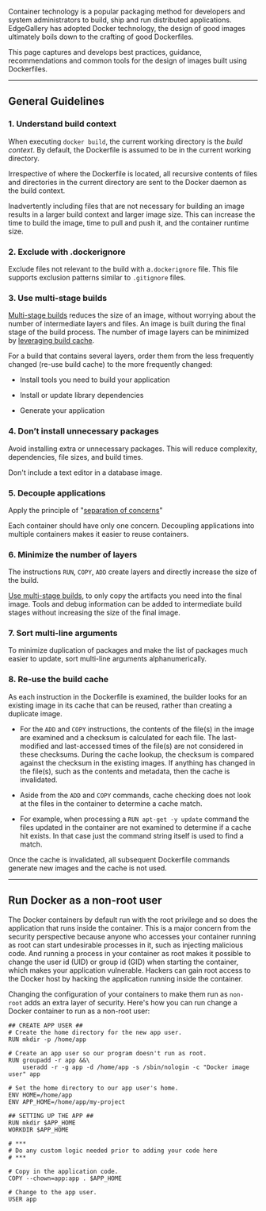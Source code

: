 Container technology is a popular packaging method for developers and system administrators to build, ship and run distributed applications. EdgeGallery has adopted Docker technology, the design of good images ultimately boils down to the crafting of good Dockerfiles.

This page captures and develops best practices, guidance, recommendations and common tools for the design of images built using Dockerfiles.

* * *

General Guidelines
------------------



### 1\. Understand build context

When executing `docker build`, the current working directory is the _build context_. By default, the Dockerfile is assumed to be in the current working directory.

Irrespective of where the Dockerfile is located, all recursive contents of files and directories in the current directory are sent to the Docker daemon as the build context.

Inadvertently including files that are not necessary for building an image results in a larger build context and larger image size. This can increase the time to build the image, time to pull and push it, and the container runtime size.

### 2\. Exclude with .dockerignore

Exclude files not relevant to the build with a`.dockerignore` file. This file supports exclusion patterns similar to `.gitignore` files.

### 3\. Use multi-stage builds

[Multi-stage builds](https://docs.docker.com/develop/develop-images/multistage-build/) reduces the size of an image, without worrying about the number of intermediate layers and files. An image is built during the final stage of the build process. The number of image layers can be minimized by [leveraging build cache](https://docs.docker.com/develop/develop-images/dockerfile_best-practices/#leverage-build-cache).

For a build that contains several layers, order them from the less frequently changed (re-use build cache) to the more frequently changed:

*   Install tools you need to build your application

*   Install or update library dependencies

*   Generate your application

### 4\. Don’t install unnecessary packages

Avoid installing extra or unnecessary packages. This will reduce complexity, dependencies, file sizes, and build times.

Don't include a text editor in a database image.

### 5\. Decouple applications

Apply the principle of "[separation of concerns](https://en.wikipedia.org/wiki/Separation_of_concerns)"

Each container should have only one concern. Decoupling applications into multiple containers makes it easier to reuse containers.

### 6\. Minimize the number of layers

The instructions `RUN`, `COPY`, `ADD` create layers and directly increase the size of the build.

[Use multi-stage builds](https://docs.docker.com/develop/develop-images/multistage-build/), to only copy the artifacts you need into the final image. Tools and debug information can be added to intermediate build stages without increasing the size of the final image.

### 7\. Sort multi-line arguments

To minimize duplication of packages and make the list of packages much easier to update, sort multi-line arguments alphanumerically.

### 8\. Re-use the build cache

As each instruction in the Dockerfile is examined, the builder looks for an existing image in its cache that can be reused, rather than creating a duplicate image.

*   For the `ADD` and `COPY` instructions, the contents of the file(s) in the image are examined and a checksum is calculated for each file. The last-modified and last-accessed times of the file(s) are not considered in these checksums. During the cache lookup, the checksum is compared against the checksum in the existing images. If anything has changed in the file(s), such as the contents and metadata, then the cache is invalidated.

*   Aside from the `ADD` and `COPY` commands, cache checking does not look at the files in the container to determine a cache match.

*   For example, when processing a `RUN apt-get -y update` command the files updated in the container are not examined to determine if a cache hit exists. In that case just the command string itself is used to find a match.

Once the cache is invalidated, all subsequent Dockerfile commands generate new images and the cache is not used.

* * *

Run Docker as a non-root user
-----------------------------

The Docker containers by default run with the root privilege and so does the application that runs inside the container. This is a major concern from the security perspective because anyone who accesses your container running as root can start undesirable processes in it, such as injecting malicious code. And running a process in your container as root makes it possible to change the user id (UID) or group id (GID) when starting the container, which makes your application vulnerable. Hackers can gain root access to the Docker host by hacking the application running inside the container.

Changing the configuration of your containers to make them run as `non-root` adds an extra layer of security. Here's how you can run change a Docker container to run as a non-root user:

```
## CREATE APP USER ##
# Create the home directory for the new app user.
RUN mkdir -p /home/app

# Create an app user so our program doesn't run as root.
RUN groupadd -r app &&\
    useradd -r -g app -d /home/app -s /sbin/nologin -c "Docker image user" app

# Set the home directory to our app user's home.
ENV HOME=/home/app
ENV APP_HOME=/home/app/my-project

## SETTING UP THE APP ##
RUN mkdir $APP_HOME
WORKDIR $APP_HOME

# ***
# Do any custom logic needed prior to adding your code here
# ***

# Copy in the application code.
COPY --chown=app:app . $APP_HOME

# Change to the app user.
USER app
```